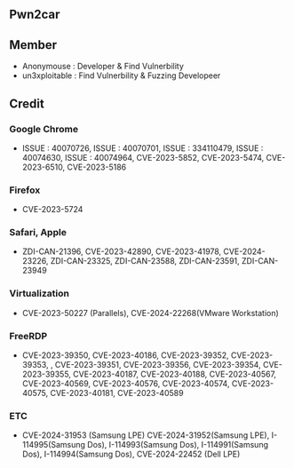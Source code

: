 ## Pwn2car


## Member
- Anonymouse : Developer & Find Vulnerbility
- un3xploitable : Find Vulnerbility & Fuzzing Developeer

## Credit
### Google Chrome
- ISSUE : 40070726, ISSUE : 40070701, ISSUE : 334110479, ISSUE : 40074630, ISSUE : 40074964, CVE-2023-5852, CVE-2023-5474, CVE-2023-6510, CVE-2023-5186

### Firefox
- CVE-2023-5724

### Safari, Apple
- ZDI-CAN-21396, CVE-2023-42890, CVE-2023-41978, CVE-2024-23226, ZDI-CAN-23325, ZDI-CAN-23588, ZDI-CAN-23591, ZDI-CAN-23949

### Virtualization
- CVE-2023-50227 (Parallels), CVE-2024-22268(VMware Workstation)

### FreeRDP
- CVE-2023-39350, CVE-2023-40186, CVE-2023-39352, CVE-2023-39353, , CVE-2023-39351, CVE-2023-39356, CVE-2023-39354, CVE-2023-39355, CVE-2023-40187, CVE-2023-40188, CVE-2023-40567, CVE-2023-40569, CVE-2023-40576, CVE-2023-40574, CVE-2023-40575, CVE-2023-40181, CVE-2023-40589

### ETC
- CVE-2024-31953 (Samsung LPE) CVE-2024-31952(Samsung LPE), I-114995(Samsung Dos), I-114993(Samsung Dos), I-114991(Samsung Dos), I-114994(Samsung Dos), CVE-2024-22452 (Dell LPE)

<!--
**pwn2carr/pwn2carr** is a ✨ _special_ ✨ repository because its `README.md` (this file) appears on your GitHub profile.

Here are some ideas to get you started:

- 🔭 I’m currently working on ...
- 🌱 I’m currently learning ...
- 👯 I’m looking to collaborate on ...
- 🤔 I’m looking for help with ...
- 💬 Ask me about ...
- 📫 How to reach me: ...
- 😄 Pronouns: ...
- ⚡ Fun fact: ...
-->
